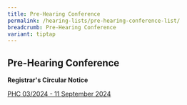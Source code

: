 ```yaml
---
title: Pre-Hearing Conference
permalink: /hearing-lists/pre-hearing-conference-list/
breadcrumb: Pre-Hearing Conference
variant: tiptap
---
```

<h2>Pre-Hearing Conference</h2>
<p><strong>Registrar's Circular Notice</strong>
</p>
<p><a href="/files/phc032024_11sep2024.pdf" rel="noopener nofollow" target="_blank">PHC 03/2024 - 11 September 2024</a>
</p>